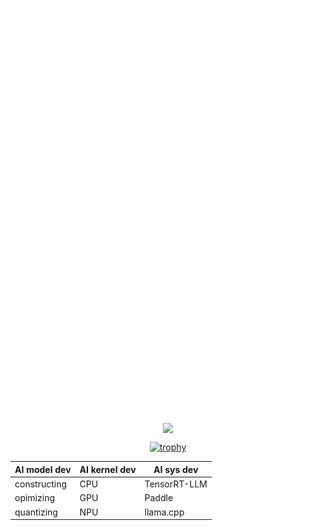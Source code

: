 <p align="center"><img src="/github-metrics.svg" alt="Metrics" width="800"></p>
<div align="center"><img src="https://github-readme-stats.vercel.app/api?username=Eddie-Wang1120&show_icons=true&count_private=true&hide_border=true" align="center" /></div>

<div align="center">

[![trophy](https://github-profile-trophy.vercel.app/?username=Eddie-Wang1120&column=-1)](https://github.com/ryo-ma/github-profile-trophy)

</div>

<div align="center">

AI model dev  |AI kernel dev |AI sys dev
------ | --- | ---
constructing | CPU | TensorRT-LLM
opimizing | GPU | Paddle
quantizing | NPU | llama.cpp

</div>
